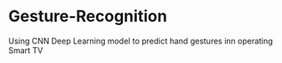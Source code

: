 # Gesture-Recognition
Using CNN Deep Learning model to predict hand gestures inn operating Smart TV

